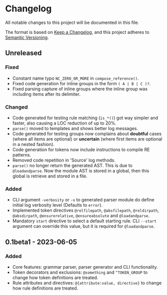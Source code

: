 # Changelog

All notable changes to this project will be documented in this file.

The format is based on [Keep a Changelog](https://keepachangelog.com/en/1.1.0/),
and this project adheres to [Semantic Versioning](https://semver.org/spec/v2.0.0.html).

## Unreleased

### Fixed

- Constant name typo `NC_ZERO_OR_MORE` in `compose_reference()`.
- Fixed code generation for inline groups in the form `( A | B | C )?`.
- Fixed parsing capture of inline groups where the inline group was including items after its delimiter.

### Changed

- Code generated for testing rule matching (`is_*()`) got way simpler and faster, also causing a LOC reduction of up to 20%.
- `parse()` moved to templates and shows better log messages.
- Code generated for testing groups now complains about **doubtful** cases (where all items are optional) or **uncertain** (where first items are optional in a nested fashion).
- Code generation for tokens now include instructions to compile RE patterns.
- Removed code repetition in 'Source' log methods.
- `parse()` no longer return the generated AST. This is due to `@loadandparse`. Now the module AST is stored in a global, then this global is retrieve and stored in a file.

### Added

- CLI argument `-verbosity` or `-v` to generated parser module do define initial log verbosity level (Defaults to `error`).
- Implemented token directives `@relfilepath`, `@absfilepath`, `@reldirpath`, `@absdirpath`, `@ensurerelative`, `@ensureabsolute` and `@loadandparse`.
- Mandatory `start` directive to select a default starting rule. CLI `--start` argument can override this value, but it is required for `@loadandparse`.

## 0.1beta1 - 2023-06-05

### Added

- Core features: grammar parser, parser generator and CLI functionality.
- Token decorators and exclusions: `@something` and `^TOKEN_GROUP` to change how token definitions are treated.
- Rule attributes and directives: `@{attribute:value, directive}` to change how rule definitions are treated.

<!--
### Fixed

- Fixed bugs, typos and whatnot

### Changed

- Changes in dependencies, APIs etc.

### Deprecated

- Stuff will be removed in future versions

### Removed

- Stuff deprecated in previous versions
-->

<!--
## [0.1.0] - 2023-06-04

### Added

- Initial release.

[unreleased]: https://github.com/overdev/pygrammer/compare/v0.1.0...HEAD
[0.1.0]: https://github.com/overdev/pygrammer/compare/v0.0.8...v0.1.0
-->
